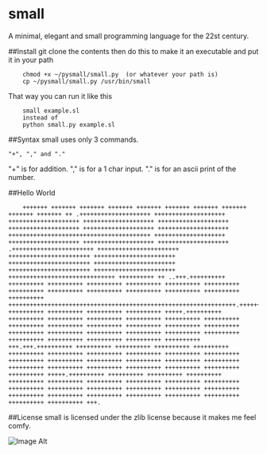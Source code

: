 # small
A minimal, elegant and small programming language for the 22st century.

##Install
git clone the contents then do this to make it an executable and  put it in your path

        chmod +x ~/pysmall/small.py  (or whatever your path is)
        cp ~/pysmall/small.py /usr/bin/small

That way you can run it like this

        small example.sl
        instead of
        python small.py example.sl

##Syntax
small uses only 3 commands.

    "+", "," and "."

"+" is for addition.
"," is for a 1 char input.
"." is for an ascii print of the number.

##Hello World

        +++++++ +++++++ +++++++ +++++++ +++++++ +++++++ +++++++ +++++++ +++++++ +++++++ ++ .++++++++++++++++++++ ++++++++++++++++++++ ++++++++++++++++++++ ++++++++++++++++++++ ++++++++++++++++++++ ++++++++++++++++++++ ++++++++++++++++++++ ++++++++++++++++++++ ++++++++++++++++++++++++++++++++++++++++ ++++++++++++++++++++ ++++++++++++++++++++ ++++++++++++++++++++ ++++++++++++++++++++  .+++++++++++++++++++++++ +++++++++++++++++++++++ +++++++++++++++++++++++ +++++++++++++++++++++++ +++++++++++++++++++++++ +++++++++++++++++++++++ +++++++++++++++++++++++ +++++++++++++++++++++++ ++++++++++++++++++++++++++++++ ++++++++++ ++ ..+++.++++++++++ ++++++++++ ++++++++++ ++++++++++ ++++++++++ ++++++++++ ++++++++++ ++++++++++ ++++++++++ ++++++++++ ++++++++++ ++++++++++ ++++++++++ ++++++++++ ++++++++++++++++++++++++++++++++++++++++++++++++++++++++++++++++.++++++++++ ++++++++++ ++++++++++ ++++++++++ ++++++++++ +++++.++++++++++ ++++++++++ ++++++++++ ++++++++++ ++++++++++ ++++++++++ ++++++++++ ++++++++++ ++++++++++ ++++++++++ ++++++++++ ++++++++++ ++++++++++ ++++++++++ ++++++++++ ++++++++++ ++++++++++ ++++++++++ ++++++++++ ++++++++++ ++++++++++ ++++++++++ ++++++++++ ++++++++++ +++.+++.++++++++++ ++++++++++ ++++++++++ ++++++++++ ++++++++++ ++++++++++ ++++++++++ ++++++++++ ++++++++++ ++++++++++ ++++++++++ ++++++++++ ++++++++++ ++++++++++ ++++++++++ ++++++++++ ++++++++++ ++++++++++ ++++++++++ ++++++++++ ++++++++++ ++++++++++ ++++++++++ ++++++++++ +++++.++++++++++ ++++++++++ ++++++++++ ++++++++++ ++++++++++ ++++++++++ ++++++++++ ++++++++++ ++++++++++ ++++++++++ ++++++++++ ++++++++++ ++++++++++ ++++++++++ ++++++++++ ++++++++++ ++++++++++ ++++++++++ ++++++++++ ++++++++++ ++++++++++ ++++++++++ ++++++++++ ++++++++++ +++.

##License
small is licensed under the zlib license because it makes me feel comfy.

![Image Alt](http://i0.kym-cdn.com/photos/images/newsfeed/000/213/764/1323222240001.jpg)
